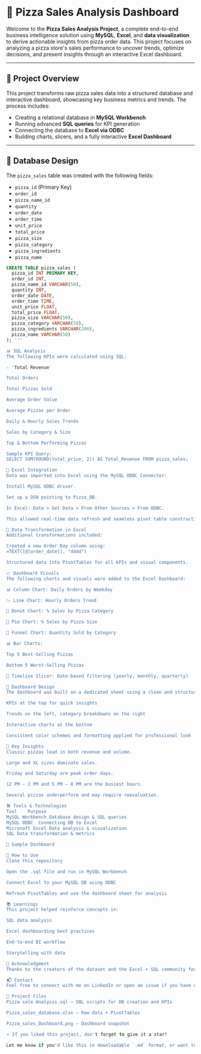 # 🍕 Pizza Sales Analysis Dashboard

Welcome to the **Pizza Sales Analysis Project**, a complete end-to-end business intelligence solution using **MySQL**, **Excel**, and **data visualization** to derive actionable insights from pizza order data. This project focuses on analyzing a pizza store's sales performance to uncover trends, optimize decisions, and present insights through an interactive Excel dashboard.

---

## 📌 Project Overview

This project transforms raw pizza sales data into a structured database and interactive dashboard, showcasing key business metrics and trends. The process includes:

- Creating a relational database in **MySQL Workbench**
- Running advanced **SQL queries** for KPI generation
- Connecting the database to **Excel via ODBC**
- Building charts, slicers, and a fully interactive **Excel Dashboard**

---

## 🧱 Database Design

The `pizza_sales` table was created with the following fields:

- `pizza_id` (Primary Key)
- `order_id`
- `pizza_name_id`
- `quantity`
- `order_date`
- `order_time`
- `unit_price`
- `total_price`
- `pizza_size`
- `pizza_category`
- `pizza_ingredients`
- `pizza_name`

```sql
CREATE TABLE pizza_sales (
  pizza_id INT PRIMARY KEY,
  order_id INT,
  pizza_name_id VARCHAR(50),
  quantity INT,
  order_date DATE,
  order_time TIME,
  unit_price FLOAT,
  total_price FLOAT,
  pizza_size VARCHAR(50),
  pizza_category VARCHAR(50),
  pizza_ingredients VARCHAR(200),
  pizza_name VARCHAR(50)
); '''

📊 SQL Analysis
The following KPIs were calculated using SQL:

- 'Total Revenue'

Total Orders

Total Pizzas Sold

Average Order Value

Average Pizzas per Order

Daily & Hourly Sales Trends

Sales by Category & Size

Top & Bottom Performing Pizzas

Sample KPI Query:
SELECT SUM(ROUND(total_price, 2)) AS Total_Revenue FROM pizza_sales;

🔗 Excel Integration
Data was imported into Excel using the MySQL ODBC Connector:

Install MySQL ODBC driver.

Set up a DSN pointing to Pizza_DB.

In Excel: Data > Get Data > From Other Sources > From ODBC.

This allowed real-time data refresh and seamless pivot table construction.

🧩 Data Transformation in Excel
Additional transformations included:

Created a new Order Day column using:
=TEXT([@[order_date]], "dddd")

Structured data into PivotTables for all KPIs and visual components.

📈 Dashboard Visuals
The following charts and visuals were added to the Excel Dashboard:

📊 Column Chart: Daily Orders by Weekday

📉 Line Chart: Hourly Orders Trend

🍩 Donut Chart: % Sales by Pizza Category

🥧 Pie Chart: % Sales by Pizza Size

🔽 Funnel Chart: Quantity Sold by Category

📊 Bar Charts:

Top 5 Best-Selling Pizzas

Bottom 5 Worst-Selling Pizzas

📆 Timeline Slicer: Date-based filtering (yearly, monthly, quarterly)

🎨 Dashboard Design
The dashboard was built on a dedicated sheet using a clean and structured layout:

KPIs at the top for quick insights

Trends on the left, category breakdowns on the right

Interactive charts at the bottom

Consistent color schemes and formatting applied for professional look

📌 Key Insights
Classic pizzas lead in both revenue and volume.

Large and XL sizes dominate sales.

Friday and Saturday are peak order days.

12 PM – 2 PM and 5 PM – 8 PM are the busiest hours.

Several pizzas underperform and may require reevaluation.

🛠 Tools & Technologies
Tool	Purpose
MySQL Workbench	Database design & SQL queries
MySQL ODBC	Connecting DB to Excel
Microsoft Excel	Data analysis & visualization
SQL	Data transformation & metrics

📸 Sample Dashboard

🚀 How to Use
Clone this repository

Open the .sql file and run in MySQL Workbench

Connect Excel to your MySQL DB using ODBC

Refresh PivotTables and use the dashboard sheet for analysis

📚 Learnings
This project helped reinforce concepts in:

SQL data analysis

Excel dashboarding best practices

End-to-end BI workflow

Storytelling with data

🙌 Acknowledgment
Thanks to the creators of the dataset and the Excel + SQL community for sharing knowledge and resources that helped in shaping this project.

📬 Contact
Feel free to connect with me on LinkedIn or open an issue if you have questions!

📁 Project Files
Pizza sale Analysis.sql – SQL scripts for DB creation and KPIs

Pizza_sales_database.xlsx – Raw data + PivotTables

Pizza_sales_Dashboard.png – Dashboard snapshot

⭐ If you liked this project, don't forget to give it a star!

Let me know if you'd like this in downloadable `.md` format, or want to include links to a live portfolio or public GitHub repo!
